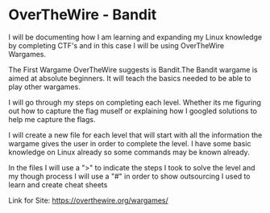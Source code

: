 
# OverTheWire - Bandit

I will be documenting how I am learning and expanding my Linux knowledge by completing CTF's and in this case I will be using OverTheWire Wargames. 

The First Wargame OverTheWire suggests is Bandit.The Bandit wargame is aimed at absolute beginners. It will teach the basics needed to be able to play other wargames.

I will go through my steps on completing each level. Whether its me figuring out how to capture the flag muself or explaining how I googled solutions to help me capture the flags. 

I will create a new file for each level that will start with all the information the wargame gives the user in order to complete the level. I have some basic knowledge on Linux already so some commands may be known already. 

In the files I will use a ">" to indicate the steps I took to solve the level and my though process 
I will use a "#" in order to show outsourcing I used to learn and create cheat sheets 


Link for Site: https://overthewire.org/wargames/

